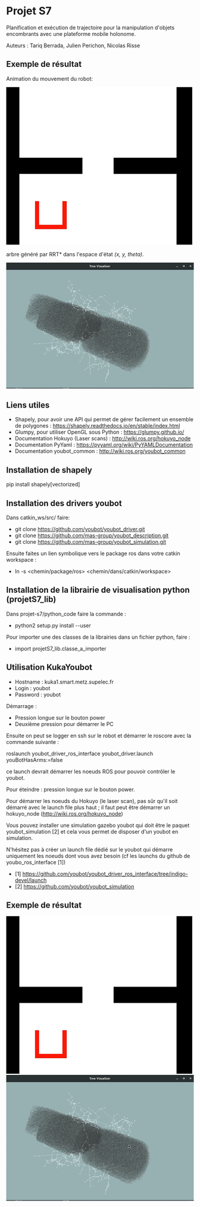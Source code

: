 # Projet S7

Planification et exécution de trajectoire pour la manipulation d'objets encombrants avec une plateforme mobile holonome.

Auteurs : Tariq Berrada, Julien Perichon, Nicolas Risse

## Exemple de résultat

Animation du mouvement du robot:

![](rrt_star_2D.gif)

arbre généré par RRT* dans l'espace d'état *(x, y, theta)*.

![](rrt_star_3D.gif)

## Liens utiles

- Shapely, pour avoir une API qui permet de gérer facilement un ensemble de polygones : https://shapely.readthedocs.io/en/stable/index.html 
- Glumpy, pour utiliser OpenGL sous Python : https://glumpy.github.io/ 
- Documentation Hokuyo (Laser scans) : http://wiki.ros.org/hokuyo_node 
- Documentation PyYaml : https://pyyaml.org/wiki/PyYAMLDocumentation
- Documentation youbot_common : http://wiki.ros.org/youbot_common

## Installation de shapely

pip install shapely[vectorized]

## Installation des drivers youbot

Dans catkin_ws/src/ faire:
- git clone https://github.com/youbot/youbot_driver.git
- git clone https://github.com/mas-group/youbot_description.git
- git clone https://github.com/mas-group/youbot_simulation.git

Ensuite faites un lien symbolique vers le package ros dans votre catkin workspace :
- ln -s <chemin/package/ros> <chemin/dans/catkin/workspace>

## Installation de la librairie de visualisation python (projetS7_lib)

Dans projet-s7/python_code faire la commande :
- python2 setup.py install --user

Pour importer une des classes de la librairies dans un fichier python, faire :
- import projetS7_lib.classe_a_importer

## Utilisation KukaYoubot

- Hostname : kuka1.smart.metz.supelec.fr
- Login : youbot
- Password : youbot

Démarrage :
- Pression longue sur le bouton power
- Deuxième pression pour démarrer le PC

Ensuite on peut se logger en ssh sur le robot et démarrer le roscore avec la commande suivante :

roslaunch youbot_driver_ros_interface youbot_driver.launch youBotHasArms:=false

ce launch devrait démarrer les noeuds ROS pour pouvoir contrôler le youbot.

Pour éteindre : pression longue sur le bouton power.

Pour démarrer les noeuds du Hokuyo (le laser scan), pas sûr qu'il soit démarré avec le launch file plus haut ; il faut peut être démarrer un hokuyo_node (http://wiki.ros.org/hokuyo_node)

Vous pouvez installer une simulation gazebo youbot qui doit être le paquet youbot_simulation [2] et cela vous permet de disposer d'un youbot en simulation. 

N'hésitez pas à créer un launch file dédié sur le youbot qui démarre uniquement les noeuds dont vous avez besoin (cf les launchs du github de youbo_ros_interface [1])


- [1] https://github.com/youbot/youbot_driver_ros_interface/tree/indigo-devel/launch
- [2] https://github.com/youbot/youbot_simulation

## Exemple de résultat
![](rrt_star_2D.gif)
![](rrt_star_3D.gif)
